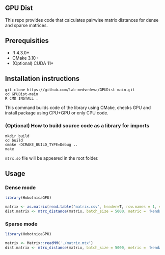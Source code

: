 ## GPU Dist

This repo provides code that calculates pairwise matrix distances for dense and sparse matrices.

## Prerequisities

* R 4.3.0+
* CMake 3.10+
* (Optional) CUDA 11+

## Installation instructions
```shell
git clone https://github.com/lab-medvedeva/GPUDist-main.git
cd GPUDist-main
R CMD INSTALL .
```
This command builds code of the library using CMake, checks GPU and install package using CPU+GPU or only CPU code.

### (Optional) How to build source code as a library for imports

```shell
mkdir build
cd build
cmake -DCMAKE_BUILD_TYPE=Debug ..
make
```

`mtrx.so` file will be appeared in the root folder.

## Usage

### Dense mode
```R
library(HobotnicaGPU)

matrix <- as.matrix(read.table('matrix.csv', header=T, row.names = 1, sep=","))
dist.matrix <- mtrx_distance(matrix, batch_size = 5000, metric = 'kendall', type='gpu', sparse=F)
```

### Sparse mode
```R
library(HobotnicaGPU)

matrix <- Matrix::readMM('./matrix.mtx')
dist.matrix <- mtrx_distance(matrix, batch_size = 5000, metric = 'kendall', type='gpu', sparse=T)
```



